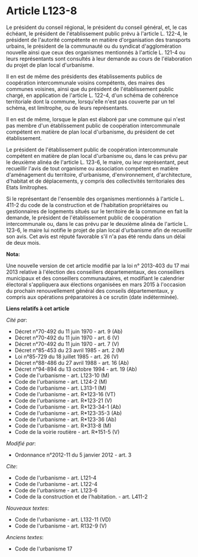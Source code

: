 # Article L123-8

Le président du conseil régional, le président du conseil général, et, le cas échéant, le président de l'établissement public
prévu à l'article L. 122-4, le président de l'autorité compétente en matière d'organisation des transports urbains, le
président de la communauté ou du syndicat d'agglomération nouvelle ainsi que ceux des organismes mentionnés à l'article L.
121-4 ou leurs représentants sont consultés à leur demande au cours de l'élaboration du projet de plan local d'urbanisme. 

Il en est de même des présidents des établissements publics de coopération intercommunale voisins compétents, des maires des
communes voisines, ainsi que du président de l'établissement public chargé, en application de l'article L. 122-4, d'un schéma
de cohérence territoriale dont la commune, lorsqu'elle n'est pas couverte par un tel schéma, est limitrophe, ou de leurs
représentants. 

Il en est de même, lorsque le plan est élaboré par une commune qui n'est pas membre d'un établissement public de coopération
intercommunale compétent en matière de plan local d'urbanisme, du président de cet établissement. 

Le président de l'établissement public de coopération intercommunale compétent en matière de plan local d'urbanisme ou, dans
le cas prévu par le deuxième alinéa de l'article L. 123-6, le maire, ou leur représentant, peut recueillir l'avis de tout
organisme ou association compétent en matière d'aménagement du territoire, d'urbanisme, d'environnement, d'architecture,
d'habitat et de déplacements, y compris des collectivités territoriales des Etats limitrophes. 

Si le représentant de l'ensemble des organismes mentionnés à l'article L. 411-2 du code de la construction et de l'habitation
propriétaires ou gestionnaires de logements situés sur le territoire de la commune en fait la demande, le président de
l'établissement public de coopération intercommunale ou, dans le cas prévu par le deuxième alinéa de l'article L. 123-6, le
maire lui notifie le projet de plan local d'urbanisme afin de recueillir son avis. Cet avis est réputé favorable s'il n'a pas
été rendu dans un délai de deux mois.

**Nota:**

Une nouvelle version de cet article modifié par la loi n° 2013-403 du 17 mai 2013 relative à l'élection des conseillers
départementaux, des conseillers municipaux et des conseillers communautaires, et modifiant le calendrier électoral
s'appliquera aux élections organisées en mars 2015 à l'occasion du prochain renouvellement général des conseils
départementaux, y compris aux opérations préparatoires à ce scrutin (date indéterminée).

**Liens relatifs à cet article**

_Cité par_:

  - Décret n°70-492 du 11 juin 1970 - art. 9 (Ab)
  - Décret n°70-492 du 11 juin 1970 - art. 6 (V)
  - Décret n°70-492 du 11 juin 1970 - art. 7 (V)
  - Décret n°85-453 du 23 avril 1985 - art. 2 (M)
  - Loi n°85-729 du 18 juillet 1985 - art. 26 (V)
  - Décret n°88-486 du 27 avril 1988 - art. 16 (Ab)
  - Décret n°94-894 du 13 octobre 1994 - art. 19 (Ab)
  - Code de l'urbanisme - art. L123-10 (M)
  - Code de l'urbanisme - art. L124-2 (M)
  - Code de l'urbanisme - art. L313-1 (M)
  - Code de l'urbanisme - art. R*123-16 (VT)
  - Code de l'urbanisme - art. R*123-21 (V)
  - Code de l'urbanisme - art. R*123-34-1 (Ab)
  - Code de l'urbanisme - art. R*123-35-3 (Ab)
  - Code de l'urbanisme - art. R*123-36 (Ab)
  - Code de l'urbanisme - art. R*313-8 (M)
  - Code de la voirie routière - art. R*151-5 (V)

_Modifié par_:

  - Ordonnance n°2012-11 du 5 janvier 2012 - art. 3

_Cite_:

  - Code de l'urbanisme - art. L121-4
  - Code de l'urbanisme - art. L122-4
  - Code de l'urbanisme - art. L123-6
  - Code de la construction et de l'habitation. - art. L411-2

_Nouveaux textes_:

  - Code de l'urbanisme - art. L132-11 (VD)
  - Code de l'urbanisme - art. R132-9 (V)

_Anciens textes_:

  - Code de l'urbanisme 17
